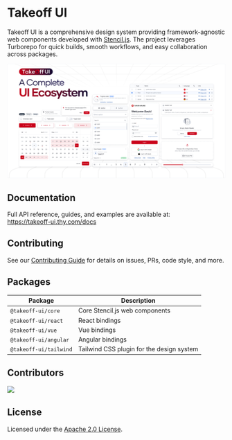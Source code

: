 # Takeoff UI

Takeoff UI is a comprehensive design system providing framework-agnostic web components developed with [Stencil.js](https://stenciljs.com/). The project leverages Turborepo for quick builds, smooth workflows, and easy collaboration across packages.

![Takeoff UI Hero](docs/static/img/takeoff-og.jpg)

## Documentation

Full API reference, guides, and examples are available at:  
https://takeoff-ui.thy.com/docs

## Contributing

See our [Contributing Guide](CONTRIBUTING.md) for details on issues, PRs, code style, and more.

## Packages

| Package                    | Description                            |
| -------------------------- | -------------------------------------- |
| `@takeoff-ui/core`         | Core Stencil.js web components         |
| `@takeoff-ui/react`        | React bindings                         |
| `@takeoff-ui/vue`          | Vue bindings                           |
| `@takeoff-ui/angular`      | Angular bindings                       |
| `@takeoff-ui/tailwind`     | Tailwind CSS plugin for the design system |

## Contributors

<a href="https://github.com/turkishtechnology/takeoff-ui/graphs/contributors">
  <img src="https://contrib.rocks/image?repo=turkishtechnology/takeoff-ui" />
</a>

## License

Licensed under the [Apache 2.0 License](LICENSE).

